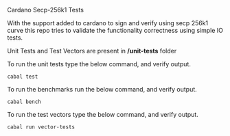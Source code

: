 Cardano Secp-256k1 Tests

With the support added to cardano to sign and verify using secp 256k1 curve this repo tries to validate the functionality correctness using simple IO tests.

Unit Tests and Test Vectors are present in **/unit-tests** folder

To run the unit tests type the below command, and verify output.

`
cabal test
`


To run the benchmarks run the below command, and verify output.

`
cabal bench
`



To run the test vectors type the below command, and verify output.

`
cabal run vector-tests
`